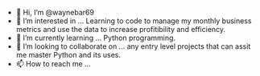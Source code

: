 - 👋 Hi, I’m @waynebar69
- 👀 I’m interested in ... Learning to code to manage my monthly business metrics and use the data to increase profitibility and efficiency.
- 🌱 I’m currently learning ... Python programming.
- 💞️ I’m looking to collaborate on ... any entry level projects that can assit me master Python and its uses.
- 📫 How to reach me ...

<!---
waynebar69/waynebar69 is a ✨ special ✨ repository because its `README.md` (this file) appears on your GitHub profile.
You can click the Preview link to take a look at your changes.
--->
